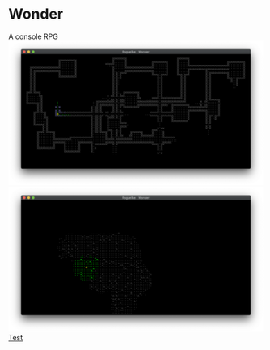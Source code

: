 # Wonder
A console RPG
![](./caves.png)
![](./forest.png)
[Test](https://freddywordingham.github.io/wonder/ "Wonder")
